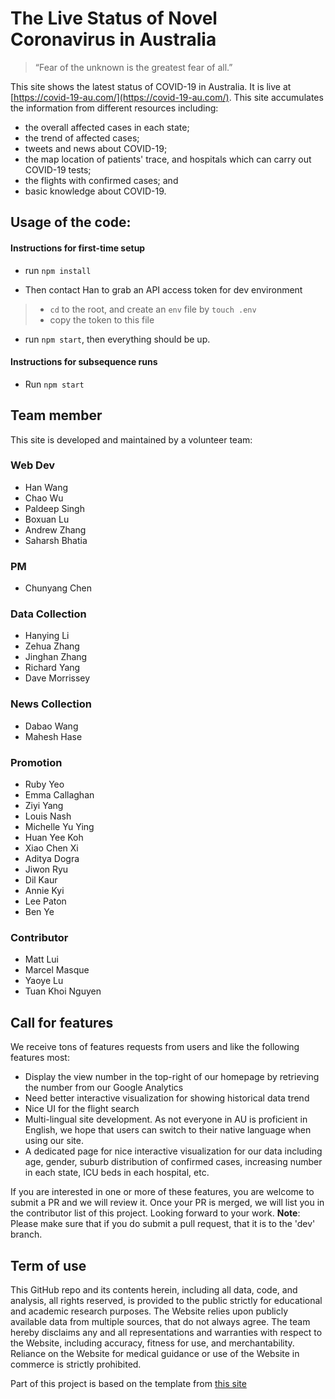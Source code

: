 # The Live Status of Novel Coronavirus in Australia

> “Fear of the unknown is the greatest fear of all.”

This site shows the latest status of COVID-19 in Australia. It is live at [https://covid-19-au.com/](https://covid-19-au.com/).
This site accumulates the information from different resources including:
* the overall affected cases in each state;
* the trend of affected cases;
* tweets and news about COVID-19;
* the map location of patients' trace, and hospitals which can carry out COVID-19 tests;
* the flights with confirmed cases; and
* basic knowledge about COVID-19.


## Usage of the code:
#### Instructions for first-time setup

- run `npm install`

- Then contact Han to grab an API access token for dev environment

> - `cd` to the root, and create an `env` file by `touch .env`
> - copy the token to this file

- run `npm start`, then everything should be up.

#### Instructions for subsequence runs

- Run `npm start`



## Team member
This site is developed and maintained by a volunteer team:

### Web Dev
* Han Wang
* Chao Wu
* Paldeep Singh
* Boxuan Lu
* Andrew Zhang
* Saharsh Bhatia

### PM
* Chunyang Chen

### Data Collection
* Hanying Li
* Zehua Zhang
* Jinghan Zhang
* Richard Yang
* Dave Morrissey

### News Collection
* Dabao Wang
* Mahesh Hase

### Promotion
* Ruby Yeo
* Emma Callaghan
* Ziyi Yang
* Louis Nash
* Michelle Yu Ying
* Huan Yee Koh
* Xiao Chen Xi
* Aditya Dogra
* Jiwon Ryu
* Dil Kaur
* Annie Kyi
* Lee Paton
* Ben Ye

### Contributor
* Matt Lui
* Marcel Masque
* Yaoye Lu
* Tuan Khoi Nguyen




## Call for features
We receive tons of features requests from users and like the following features most:
* Display the view number in the top-right of our homepage by retrieving the number from our Google Analytics
* Need better interactive visualization for showing historical data trend
* Nice UI for the flight search 
* Multi-lingual site development. As not everyone in AU is proficient in English, we hope that users can switch to their native language when using our site.
* A dedicated page for nice interactive visualization for our data including age, gender, suburb distribution of confirmed cases, increasing number in each state, ICU beds in each hospital, etc.

If you are interested in one or more of these features, you are welcome to submit a PR and we will review it.
Once your PR is merged, we will list you in the contributor list of this project.
Looking forward to your work. **Note**: Please make sure that if you do submit a pull request, that it is to the 'dev' branch.


## Term of use
This GitHub repo and its contents herein, including all data, code, and analysis, all rights reserved, is provided to the public strictly for educational and academic research purposes. The Website relies upon publicly available data from multiple sources, that do not always agree. The team hereby disclaims any and all representations and warranties with respect to the Website, including accuracy, fitness for use, and merchantability. Reliance on the Website for medical guidance or use of the Website in commerce is strictly prohibited.


Part of this project is based on the template from [this site](https://ncov.shanyue.tech/)

